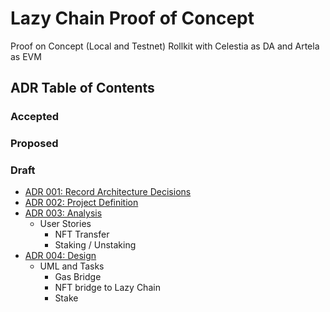 # Lazy Chain Proof of Concept

Proof on Concept (Local and Testnet) Rollkit with Celestia as DA and Artela as EVM

## ADR Table of Contents

### Accepted

### Proposed

### Draft

* [ADR 001: Record Architecture Decisions](./docs/0001-record-architecture-decisions.md)
* [ADR 002: Project Definition](./docs/0002-project-definition.md)
* [ADR 003: Analysis](./docs/0003-analisys.md)
  * User Stories
    * NFT Transfer
    * Staking / Unstaking
* [ADR 004: Design](./docs/0004-design.md)
  * UML and Tasks
    * Gas Bridge
    * NFT bridge to Lazy Chain
    * Stake
